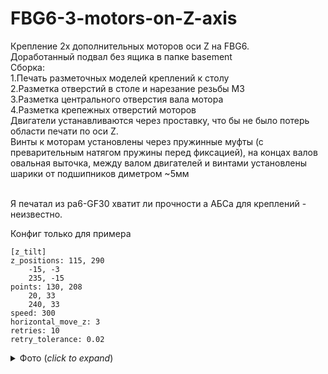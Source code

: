 # FBG6-3-motors-on-Z-axis
Крепление 2х дополнительных моторов оси Z на FBG6.
<br>Доработанный подвал без ящика в папке basement
<br>Сборка:
<br>1.Печать разметочных моделей креплений к столу
<br>2.Разметка отверстий в столе и нарезание резьбы М3
<br>3.Разметка центрального отверстия вала мотора
<br>4.Разметка крепежных отверстий моторов
<br>Двигатели устанавливаются через проставку, что бы не было потерь области печати по оси Z.
<br>Винты к моторам установлены через пружинные муфты (с преварительным натягом пружины перед фиксацией), на концах валов овальная выточка, между валом двигателей и винтами установлены шарики от подшипников диметром ~5мм

<br>Я печатал из pa6-GF30 хватит ли прочности а АБСа для креплений - неизвестно.

Конфиг только для примера
```
[z_tilt]
z_positions: 115, 290
	-15, -3
	235, -15
points: 130, 208
	20, 33
	240, 33
speed: 300
horizontal_move_z: 3
retries: 10
retry_tolerance: 0.02
```


<details>
  <summary>Фото  (<i>click to expand</i>)</summary>
  <!-- have to be followed by an empty line! -->

![image](https://github.com/Murrdo/FBG6-3-motors-on-Z-axis/assets/146051709/f1e8c976-48f8-4a72-9d60-b926b804392e)
![image](https://github.com/Murrdo/FBG6-3-motors-on-Z-axis/assets/146051709/ab1d0bf4-40ae-423d-80c5-0c4573d4195d)
![image](https://github.com/Murrdo/FBG6-3-motors-on-Z-axis/assets/146051709/cf3d582b-9346-4611-8e24-89c7af247dc0)
![image](https://github.com/Murrdo/FBG6-3-motors-on-Z-axis/assets/146051709/cc0bc77f-6e43-4a5d-948d-80c84d28ba3a)
![image](https://github.com/Murrdo/FBG6-3-motors-on-Z-axis/assets/146051709/eed9db17-b705-4e4e-9e19-7e91d044698f)
![image](https://github.com/Murrdo/FBG6-3-motors-on-Z-axis/assets/146051709/69fac668-f552-4229-87cd-351dbf7ccad6)

</details>









